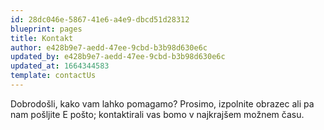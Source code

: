 ```yaml
---
id: 28dc046e-5867-41e6-a4e9-dbcd51d28312
blueprint: pages
title: Kontakt
author: e428b9e7-aedd-47ee-9cbd-b3b98d630e6c
updated_by: e428b9e7-aedd-47ee-9cbd-b3b98d630e6c
updated_at: 1664344583
template: contactUs
---
```

Dobrodošli, kako vam lahko pomagamo? Prosimo, izpolnite obrazec ali pa nam pošljite E pošto; kontaktirali vas bomo v najkrajšem možnem času.